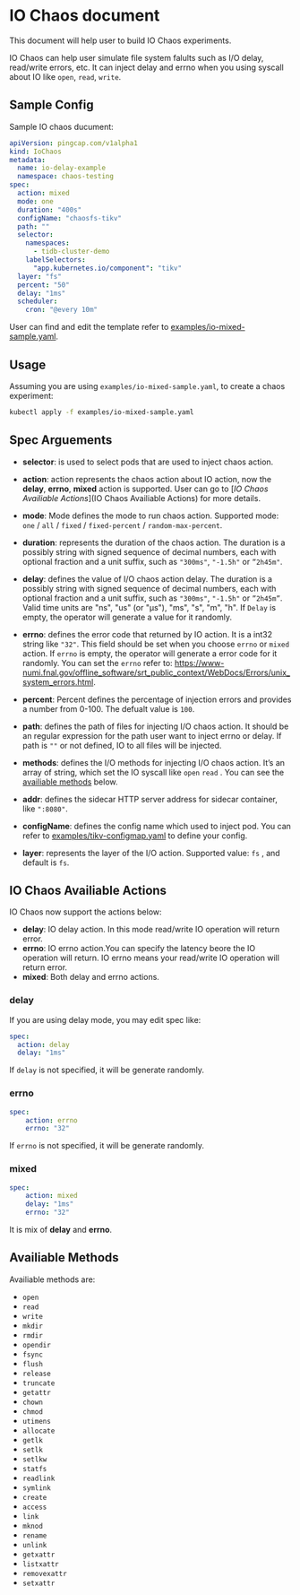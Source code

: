 # IO Chaos document

This document will help user to build IO Chaos experiments. 

IO Chaos can help user simulate file system falults such as I/O delay, read/write errors, etc. It can inject delay and errno when you using syscall about IO like `open`, `read`, `write`. 

## Sample Config

Sample IO chaos ducument:

```yaml
apiVersion: pingcap.com/v1alpha1
kind: IoChaos
metadata:
  name: io-delay-example
  namespace: chaos-testing
spec:
  action: mixed
  mode: one
  duration: "400s"
  configName: "chaosfs-tikv"
  path: ""
  selector:
    namespaces:
      - tidb-cluster-demo
    labelSelectors:
      "app.kubernetes.io/component": "tikv"
  layer: "fs"
  percent: "50"
  delay: "1ms"
  scheduler:
    cron: "@every 10m"	
```

User can find and edit the template refer to [examples/io-mixed-sample.yaml](../examples/io-mixed-sample.yaml).

## Usage

Assuming you are using `examples/io-mixed-sample.yaml`, to create a chaos experiment:

```bash
kubectl apply -f examples/io-mixed-sample.yaml
```

## Spec Arguements

* **selector**: is used to select pods that are used to inject chaos action.

* **action**: action represents the chaos action about IO action, now the **delay**, **errno**,  **mixed** action is supported. User can go to [*IO Chaos Availiable Actions*](IO Chaos Availiable Actions) for more details.
* **mode**: Mode defines the mode to run chaos action. Supported mode: `one` / `all` / `fixed` / `fixed-percent` / `random-max-percent`.
* **duration**: represents the duration of the chaos action. The duration is a possibly string with signed sequence of decimal numbers,  each with optional fraction and a unit suffix, such as `"300ms"`, `"-1.5h"` or `”2h45m"`.
* **delay**: defines the value of I/O chaos action delay. The duration is a possibly string with signed sequence of decimal numbers,  each with optional fraction and a unit suffix, such as `"300ms"`, `"-1.5h"` or `”2h45m”`. Valid time units are "ns", "us" (or "µs"), "ms", "s", "m", "h".
  If `Delay` is empty, the operator will generate a value for it randomly.
* **errno**: defines the error code that returned by IO action. It is a int32 string like `"32"`. This field should be set when you choose `errno`  or `mixed` action. If `errno` is empty, the operator will generate a error code for it randomly. You can set the `errno` refer to: https://www-numi.fnal.gov/offline_software/srt_public_context/WebDocs/Errors/unix_system_errors.html.
* **percent**: Percent defines the percentage of injection errors and provides a number from 0-100. The defualt value is `100`.
* **path**: defines the path of files for injecting I/O chaos action. It should be an regular expression for the path user want to inject errno or delay. If path is `""` or not defined, IO to all files will be injected.
* **methods**: defines the I/O methods for injecting I/O chaos action. It’s an array of string, which set the IO syscall like `open` `read` . You can see the [availiable methods](#availiable-methods) below.
* **addr**: defines the sidecar HTTP server address for sidecar container, like `":8080"`.
* **configName**: defines the config name which used to inject pod. You can refer to [examples/tikv-configmap.yaml](../examples/tikv-configmap.yaml) to define your config.
* **layer**: represents the layer of the I/O action. Supported value: `fs` , and default is `fs`.

## IO Chaos Availiable Actions

IO Chaos now support the actions below:

* **delay**: IO delay action. In this mode read/write IO operation will return error.
* **errno**: IO errno action.You can specify the latency beore the IO operation will return. IO errno means your read/write IO operation will return error.
* **mixed**: Both delay and errno actions.

### delay

If you are using delay mode, you may edit spec like:

```yaml
spec:
  action: delay
  delay: "1ms"
```

If `delay` is not specified, it will be generate randomly.

### errno

```yaml
spec:
	action: errno
	errno: "32"
```

If `errno` is not specified, it will be generate randomly. 

### mixed

````yaml
spec:
	action: mixed
	delay: "1ms"
	errno: "32"
````

It is mix of **delay** and **errno**.

## Availiable Methods

Availiable methods are:

* `open`
* `read`
* `write`
* `mkdir`
* `rmdir`
* `opendir`
* `fsync`
* `flush`
* `release`
* `truncate`
* `getattr`
* `chown`
* `chmod`
* `utimens`
* `allocate`
* `getlk`
* `setlk`
* `setlkw`
* `statfs`
* `readlink`
* `symlink`
* `create`
* `access`
* `link`
* `mknod`
* `rename`
* `unlink`
* `getxattr`
* `listxattr`
* `removexattr`
* `setxattr`